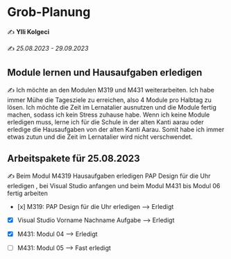 # Grob-Planung

✍️  **Ylli Kolgeci**

✍️ *25.08.2023 - 29.09.2023*

## Module lernen und Hausaufgaben erledigen

✍️ Ich möchte an den Modulen M319 und M431 weiterarbeiten. Ich habe immer Mühe die Tagesziele zu erreichen, also 4 Module pro Halbtag zu lösen. Ich möchte die Zeit im Lernatalier ausnutzen und die Module fertig machen, sodass ich kein Stress zuhause habe. Wenn ich keine Module erledigen muss, lerne ich für die Schule in der alten Kanti aarau oder erledige die Hausaufgaben von der alten Kanti Aarau. Somit habe ich immer etwas zutun und die Zeit im Lernatalier wird nicht verschwendet.

## Arbeitspakete für 25.08.2023

✍️ Beim Modul M4319 Hausaufgaben erledigen PAP Design für die Uhr erledigen , bei Visual Studio anfangen und beim Modul M431 bis Modul 06 fertig arbeiten

- [x] M319: PAP Design für die Uhr erledigen --> Erledigt
- [x] Visual Studio Vorname Nachname Aufgabe --> Erledigt
- [x] M431: Modul 04 --> Erledigt
- [ ] M431: Modul 05 --> Fast erledigt




